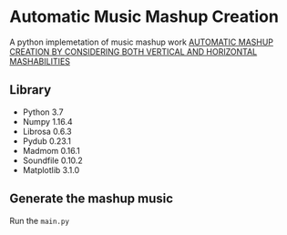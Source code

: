 # Automatic Music Mashup Creation
A python implemetation of music mashup work [AUTOMATIC MASHUP CREATION BY CONSIDERING BOTH VERTICAL AND HORIZONTAL MASHABILITIES](https://pdfs.semanticscholar.org/719e/ac4768f4b558c67ca4dad44bd8db0610c1ff.pdf?_ga=2.181664292.2037757360.1611318102-625499172.1611318102)

## Library
* Python 3.7
* Numpy 1.16.4
* Librosa 0.6.3
* Pydub 0.23.1
* Madmom 0.16.1
* Soundfile 0.10.2
* Matplotlib 3.1.0

## Generate the mashup music
Run the ```main.py```
